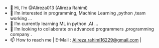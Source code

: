 - 👋 Hi, I’m @Alireza013 (Alireza Rahimi)
- 👀 I’m interested in programming, Machine Learning ,python ,team working ...
- 🌱 I’m currently learning ML in python ,AI ...
- 💞️ I’m looking to collaborate on advanced programmers ,programming company .
- 📫 How to reach me | E-Mail : Alireza.rahimi16229@gmail.com |

<!---
Alireza013/Alireza013 is a ✨ special ✨ repository because its `README.md` (this file) appears on your GitHub profile.
You can click the Preview link to take a look at your changes.
--->
